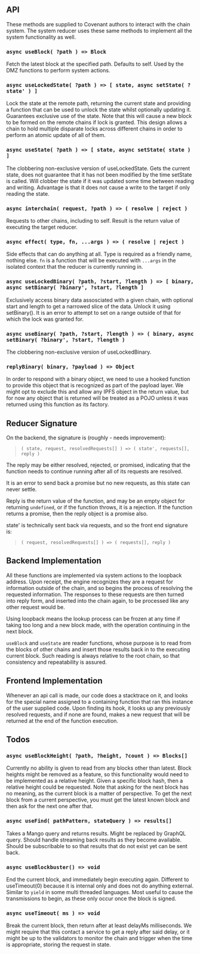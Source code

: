 ## API

These methods are supplied to Covenant authors to interact with the chain system. The system reducer uses these same methods to implement all the system functionality as well.

### `async useBlock( ?path ) => Block`

Fetch the latest block at the specified path. Defaults to self. Used by the DMZ functions to perform system actions.

### `async useLockedState( ?path ) => [ state, async setState( ?state' ) ]`

Lock the state at the remote path, returning the current state and providing a function that can be used to unlock the state whilst optionally updating it. Guarantees exclusive use of the state. Note that this will cause a new block to be formed on the remote chains if lock is granted. This design allows a chain to hold multiple disparate locks across different chains in order to perform an atomic update of all of them.

### `async useState( ?path ) => [ state, async setState( state ) ]`

The clobbering non-exclusive version of useLockedState. Gets the current state, does not guarantee that it has not been modified by the time setState is called. Will clobber the state if it was updated some time between reading and writing. Advantage is that it does not cause a write to the target if only reading the state.

### `async interchain( request, ?path ) => ( resolve | reject )`

Requests to other chains, including to self. Result is the return value of executing the target reducer.

### `async effect( type, fn, ...args ) => ( resolve | reject )`

Side effects that can do anything at all. Type is required as a friendly name, nothing else. `fn` is a function that will be executed with `...args` in the isolated context that the reducer is currently running in.

### `async useLockedBinary( ?path, ?start, ?length ) => [ binary, async setBinary( ?binary', ?start, ?length ]`

Exclusively access binary data assosciated with a given chain, with optional start and length to get a narrowed slice of the data. Unlock it using setBinary(). It is an error to attempt to set on a range outside of that for which the lock was granted for.

### `async useBinary( ?path, ?start, ?length ) => ( binary, async setBinary( ?binary', ?start, ?length )`

The clobbering non-exclusive version of useLockedBinary.

### `replyBinary( binary, ?payload ) => Object`

In order to respond with a binary object, we need to use a hooked function to provide this object that is recognized as part of the payload layer. We might opt to exclude this and allow any IPFS object in the return value, but for now any object that is returned will be treated as a POJO unless it was returned using this function as its factory.

## Reducer Signature

On the backend, the signature is (roughly - needs improvement):

> `( state, request, resolvedRequests[] ) => ( state', requests[], reply )`

The reply may be either resolved, rejected, or promised, indicating that the function needs to continue running after all of its requests are resolved.

It is an error to send back a promise but no new requests, as this state can never settle.

Reply is the return value of the function, and may be an empty object for returning `undefined`, or if the function throws, it is a rejection. If the function returns a promise, then the reply object is a promise also.

state' is technically sent back via requests, and so the front end signature is:

> `( request, resolvedRequests[] ) => ( requests[], reply )`

## Backend Implementation

All these functions are implemented via system actions to the loopback address. Upon receipt, the engine recognizes they are a request for information outside of the chain, and so begins the process of resolving the requested information. The responses to these requests are then turned into reply form, and inserted into the chain again, to be processed like any other request would be.

Using loopback means the lookup process can be frozen at any time if taking too long and a new block made, with the operation continuing in the next block.

`useBlock` and `useState` are reader functions, whose purpose is to read from the blocks of other chains and insert those results back in to the executing current block. Such reading is always relative to the root chain, so that consistency and repeatability is assured.

## Frontend Implementation

Whenever an api call is made, our code does a stacktrace on it, and looks for the special name assigned to a containing function that ran this instance of the user supplied code. Upon finding its hook, it looks up any previously resolved requests, and if none are found, makes a new request that will be returned at the end of the function execution.

## Todos

### `async useBlockHeight( ?path, ?height, ?count ) => Blocks[]`

Currently no ability is given to read from any blocks other than latest. Block heights might be removed as a feature, so this functionality would need to be implemented as a relative height. Given a specific block hash, then a relative height could be requested. Note that asking for the next block has no meaning, as the current block is a matter of perspective. To get the next block from a current perspective, you must get the latest known block and then ask for the next one after that.

### `async useFind( pathPattern, stateQuery ) => results[]`

Takes a Mango query and returns results. Might be replaced by GraphQL query. Should handle streaming back results as they become available. Should be subscribable to so that results that do not exist yet can be sent back.

### `async useBlockbuster() => void`

End the current block, and immediately begin executing again. Different to useTimeout(0) because it is internal only and does not do anything external. Similar to `yield` in some multi threaded languages. Most useful to cause the transmissions to begin, as these only occur once the block is signed.

### `async useTimeout( ms ) => void`

Break the current block, then return after at least delayMs milliseconds. We might require that this contact a service to get a reply after said delay, or it might be up to the validators to monitor the chain and trigger when the time is appropriate, storing the request in state.
